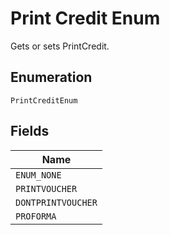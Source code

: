 
# Print Credit Enum

Gets or sets PrintCredit.

## Enumeration

`PrintCreditEnum`

## Fields

| Name |
|  --- |
| `ENUM_NONE` |
| `PRINTVOUCHER` |
| `DONTPRINTVOUCHER` |
| `PROFORMA` |


